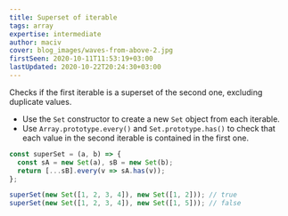 ```yaml
---
title: Superset of iterable
tags: array
expertise: intermediate
author: maciv
cover: blog_images/waves-from-above-2.jpg
firstSeen: 2020-10-11T11:53:19+03:00
lastUpdated: 2020-10-22T20:24:30+03:00
---
```


Checks if the first iterable is a superset of the second one, excluding duplicate values.

- Use the `Set` constructor to create a new `Set` object from each iterable.
- Use `Array.prototype.every()` and `Set.prototype.has()` to check that each value in the second iterable is contained in the first one.

```js
const superSet = (a, b) => {
  const sA = new Set(a), sB = new Set(b);
  return [...sB].every(v => sA.has(v));
};
```

```js
superSet(new Set([1, 2, 3, 4]), new Set([1, 2])); // true
superSet(new Set([1, 2, 3, 4]), new Set([1, 5])); // false
```
